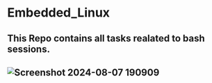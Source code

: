 # Embedded_Linux
## This Repo contains all tasks realated to bash sessions.
##    ![Screenshot 2024-08-07 190909](https://github.com/user-attachments/assets/6ed6ee26-557a-484a-9757-eedccbf9ade4)
